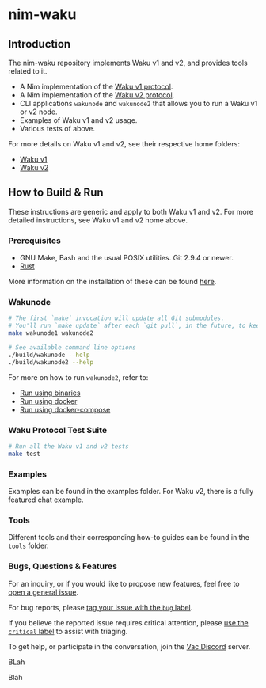 # nim-waku

## Introduction

The nim-waku repository implements Waku v1 and v2, and provides tools related to it.

- A Nim implementation of the [Waku v1 protocol](https://specs.vac.dev/waku/waku.html).
- A Nim implementation of the [Waku v2 protocol](https://specs.vac.dev/specs/waku/v2/waku-v2.html).
- CLI applications `wakunode` and `wakunode2` that allows you to run a Waku v1 or v2 node.
- Examples of Waku v1 and v2 usage.
- Various tests of above.

For more details on Waku v1 and v2, see their respective home folders:

- [Waku v1](waku/v1/README.md)
- [Waku v2](waku/v2/README.md)

## How to Build & Run

These instructions are generic and apply to both Waku v1 and v2. For more
detailed instructions, see Waku v1 and v2 home above.

### Prerequisites

* GNU Make, Bash and the usual POSIX utilities. Git 2.9.4 or newer.
* [Rust](https://www.rust-lang.org/)

More information on the installation of these can be found [here](https://github.com/status-im/nimbus#prerequisites).

### Wakunode

```bash
# The first `make` invocation will update all Git submodules.
# You'll run `make update` after each `git pull`, in the future, to keep those submodules up to date.
make wakunode1 wakunode2

# See available command line options
./build/wakunode --help
./build/wakunode2 --help
```

For more on how to run `wakunode2`, refer to:
* [Run using binaries](https://github.com/waku-org/nwaku/blob/master/docs/operators/quickstart.md#option-1-run-nwaku-binary)
* [Run using docker](https://github.com/waku-org/nwaku/blob/master/docs/operators/quickstart.md#option-2-run-nwaku-in-a-docker-container)
* [Run using docker-compose](https://github.com/waku-org/nwaku/blob/master/docs/operators/quickstart.md#option-3-run-nwaku-with-docker-compose)

### Waku Protocol Test Suite

```bash
# Run all the Waku v1 and v2 tests
make test
```

### Examples

Examples can be found in the examples folder. For Waku v2, there is a fully
featured chat example.

### Tools

Different tools and their corresponding how-to guides can be found in the `tools` folder.

### Bugs, Questions & Features

For an inquiry, or if you would like to propose new features, feel free to [open a general issue](https://github.com/status-im/nim-waku/issues/new/).

For bug reports, please [tag your issue with the `bug` label](https://github.com/status-im/nim-waku/issues/new/).

If you believe the reported issue requires critical attention, please [use the `critical` label](https://github.com/status-im/nim-waku/issues/new?labels=critical,bug) to assist with triaging.

To get help, or participate in the conversation, join the [Vac Discord](https://discord.gg/KNj3ctuZvZ) server.

BLah

Blah

